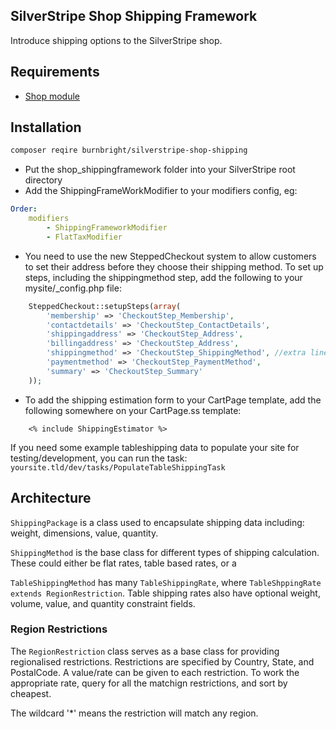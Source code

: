 ## SilverStripe Shop Shipping Framework

Introduce shipping options to the SilverStripe shop.

## Requirements

 * [Shop module](https://github.com/burnbright/silverstripe-shop)

## Installation

```sh
composer reqire burnbright/silverstripe-shop-shipping
```

 * Put the shop_shippingframework folder into your SilverStripe root directory
 * Add the ShippingFrameWorkModifier to your modifiers config, eg:

```yaml
Order:
    modifiers
        - ShippingFrameworkModifier
        - FlatTaxModifier
```

 * You need to use the new SteppedCheckout system to allow customers to set their address
 before they choose their shipping method. To set up steps, including the shippingmethod step,
 add the following to your mysite/_config.php file:

```php
    SteppedCheckout::setupSteps(array(
		'membership' => 'CheckoutStep_Membership',
        'contactdetails' => 'CheckoutStep_ContactDetails',
        'shippingaddress' => 'CheckoutStep_Address',
        'billingaddress' => 'CheckoutStep_Address',
        'shippingmethod' => 'CheckoutStep_ShippingMethod', //extra line for shipping method
        'paymentmethod' => 'CheckoutStep_PaymentMethod',
        'summary' => 'CheckoutStep_Summary'
    ));
```

 * To add the shipping estimation form to your CartPage template, add the following
 somewhere on your CartPage.ss template:

```
    <% include ShippingEstimator %>
```

If you need some example tableshipping data to populate your site for testing/development, 
you can run the task: `yoursite.tld/dev/tasks/PopulateTableShippingTask`

## Architecture

`ShippingPackage` is a class used to encapsulate shipping data including: weight, dimensions, value, quantity.

`ShippingMethod` is the base class for different types of shipping calculation.
These could either be flat rates, table based rates, or a

`TableShippingMethod` has many `TableShippingRate`, where `TableShppingRate extends RegionRestriction`.
Table shipping rates also have optional weight, volume, value, and quantity constraint fields.

### Region Restrictions

The `RegionRestriction` class serves as a base class for providing regionalised restrictions.
Restrictions are specified by Country, State, and PostalCode. A value/rate can be given to each
restriction. To work the appropriate rate, query for all the matchign restrictions, and sort
by cheapest.

The wildcard '*' means the restriction will match any region.